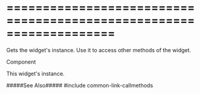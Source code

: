 ===================================================================
===================================================================

<!--shortDescription-->
Gets the widget's instance. Use it to access other methods of the widget.
<!--/shortDescription-->

<!--returnType-->Component<!--/returnType-->
<!--returnDescription-->
This widget's instance.
<!--/returnDescription-->

<!--fullDescription-->
#####See Also#####
#include common-link-callmethods
<!--/fullDescription-->